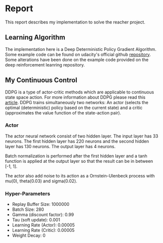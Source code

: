# Report

This report describes my implementation to solve the reacher project.

## Learning Algorithm

The implementation here is a Deep Deterministic Policy Gradient Algorithm. Some example code can be found on udacity's official github [repository](https://github.com/udacity/deep-reinforcement-learning/tree/master/ddpg-bipedal). Some alterations have been done on the example code provided on the deep reinforcement leanring repository.

## My Continuous Control

DDPG is a type of actor-critic methods which are applicable to continuous state space action. For more information about DDPG please read this [article](https://arxiv.org/pdf/1509.02971.pdf). DDPG trains simultaneously two networks: An actor (selects the optimal (deterministic) policy based on the current state) and a critic (approximates the value function of the state-action pair).

### Actor

The actor neural network consist of two hidden layer. The input layer has 33 neurons. The first hidden layer has 220 neurons and the second hidden layer has 130 neurons. The output layer has 4 neurons.

Batch normalization is performed after the first hidden layer and a tanh function is applied at the output layer so that the result can be in between [-1, 1].

The actor also add noise to its action as a Ornstein-Ulenbeck process with mu(0), theta(0.03) and sigma(0.02). 

### Hyper-Parameters

- Replay Buffer Size: 1000000
- Batch Size: 280
- Gamma (discount factor): 0.99
- Tau (soft update): 0.001
- Learning Rate (Actor): 0.00005
- Learning Rate (Critic): 0.00005
- Weight Decay: 0